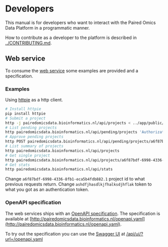 # Developers

This manual is for developers who want to interact with the Paired Omics Data Platform in a programmatic manner.

How to contribute as a developer to the platform is described in [../CONTRIBUTING.md](../CONTRIBUTING.md).

## Web service

To consume the [web service](http://pairedomicsdata.bioinformatics.nl/api) some examples are provided and a specification.

### Examples

Using [httpie](https://httpie.org) as a http client.

```bash
# Install httpie
pip install httpie
# Submit a project
http -j pairedomicsdata.bioinformatics.nl/api/projects < ../app/public/examples/paired_datarecord_MSV000078839_example.json
# List pending projects
http pairedomicsdata.bioinformatics.nl/api/pending/projects 'Authorization: Bearer ashdfjhasdlkjfhalksdjhflak'
# Approve pending projects
http POST pairedomicsdata.bioinformatics.nl/api/pending/projects/a6f87bdf-6998-4336-8fb1-eca5b4fdb882.1 'Authorization: Bearer ashdfjhasdlkjfhalksdjhflak'
# List summary of projects
http pairedomicsdata.bioinformatics.nl/api/projects
# Get single project
http pairedomicsdata.bioinformatics.nl/api/projects/a6f87bdf-6998-4336-8fb1-eca5b4fdb882.1
# Get stats
http pairedomicsdata.bioinformatics.nl/api/stats
```

Change `a6f87bdf-6998-4336-8fb1-eca5b4fdb882.1` project id to what previous requests return.
Change `ashdfjhasdlkjfhalksdjhflak` token to what you got as an authentication token.

### OpenAPI specification

The web services ships with an [OpenAPI specification](https://www.openapis.org/).
The specification is available at [http://pairedomicsdata.bioinformatics.nl/openapi.yaml](http://pairedomicsdata.bioinformatics.nl/openapi.yaml).

To try out the specification you can use the [Swagger UI](https://swagger.io/tools/swagger-ui/) at [/api/ui/?url=/openapi.yaml](http://pairedomicsdata.bioinformatics.nl/api/ui/?url=http://pairedomicsdata.bioinformatics.nl/openapi.yaml)
